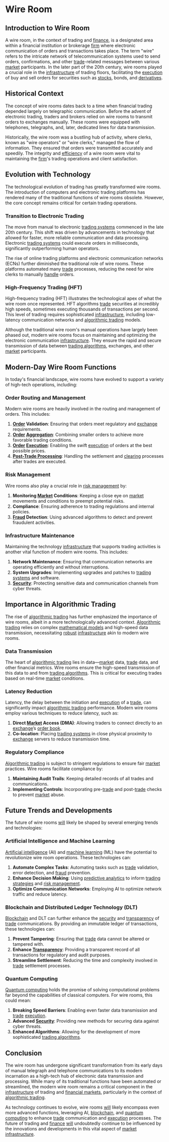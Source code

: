 # Wire Room

## Introduction to Wire Room

A wire room, in the context of trading and [finance](../f/finance.md), is a designated area within a financial institution or brokerage [firm](../f/firm.md) where electronic communication of orders and transactions takes place. The term "wire" refers to the intricate network of telecommunication systems used to send orders, confirmations, and other [trade](../t/trade.md)-related messages between various [market](../m/market.md) participants. In the later part of the 20th century, wire rooms played a crucial role in the [infrastructure](../i/infrastructure.md) of trading floors, facilitating the [execution](../e/execution.md) of buy and sell orders for securities such as [stocks](../s/stock.md), bonds, and [derivatives](../d/derivatives.md).

## Historical Context

The concept of wire rooms dates back to a time when financial trading depended largely on telegraphic communication. Before the advent of electronic trading, traders and brokers relied on wire rooms to transmit orders to exchanges manually. These rooms were equipped with telephones, telegraphs, and, later, dedicated lines for data transmission.

Historically, the wire room was a bustling hub of activity, where clerks, known as "wire operators" or "wire clerks," managed the flow of information. They ensured that orders were transmitted accurately and speedily. The integrity and [efficiency](../e/efficiency.md) of a wire room were vital to maintaining the [firm](../f/firm.md)'s trading operations and client satisfaction.

## Evolution with Technology

The technological evolution of trading has greatly transformed wire rooms. The introduction of computers and electronic trading platforms has rendered many of the traditional functions of wire rooms obsolete. However, the core concept remains critical for certain trading operations.

### Transition to Electronic Trading

The move from manual to electronic [trading systems](../t/trading_systems.md) commenced in the late 20th century. This shift was driven by advancements in technology that allowed for faster, more reliable communication and data processing. Electronic [trading systems](../t/trading_systems.md) could execute orders in milliseconds, significantly outperforming human operators.

The rise of online trading platforms and electronic communication networks (ECNs) further diminished the traditional role of wire rooms. These platforms automated many [trade](../t/trade.md) processes, reducing the need for wire clerks to manually [handle](../h/handle.md) orders.

### High-Frequency Trading (HFT)

High-frequency trading (HFT) illustrates the technological apex of what the wire room once represented. HFT algorithms [trade](../t/trade.md) securities at incredibly high speeds, sometimes executing thousands of transactions per second. This level of trading requires sophisticated [infrastructure](../i/infrastructure.md), including low-latency communication networks and [algorithmic trading](../a/accountability.md) models.

Although the traditional wire room's manual operations have largely been phased out, modern wire rooms focus on maintaining and optimizing the electronic communication [infrastructure](../i/infrastructure.md). They ensure the rapid and secure transmission of data between [trading algorithms](../t/trading_algorithms.md), exchanges, and other [market](../m/market.md) participants.

## Modern-Day Wire Room Functions

In today's financial landscape, wire rooms have evolved to support a variety of high-tech operations, including:

### Order Routing and Management

Modern wire rooms are heavily involved in the routing and management of orders. This includes:

1. **[Order](../o/order.md) Validation**: Ensuring that orders meet regulatory and [exchange](../e/exchange.md) requirements.
2. **[Order](../o/order.md) [Aggregation](../a/aggregation.md)**: Combining smaller orders to achieve more favorable trading conditions.
3. **[Order](../o/order.md) [Execution](../e/execution.md)**: Enabling the swift [execution](../e/execution.md) of orders at the best possible prices.
4. **[Post-Trade Processing](../p/post-trade_processing.md)**: Handling the settlement and [clearing](../c/clearing.md) processes after trades are executed.

### Risk Management

Wire rooms also play a crucial role in [risk management](../r/risk_management.md) by:

1. **Monitoring [Market](../m/market.md) Conditions**: Keeping a close eye on [market](../m/market.md) movements and conditions to preempt potential risks.
2. **Compliance**: Ensuring adherence to trading regulations and internal policies.
3. **[Fraud](../f/fraud.md) Detection**: Using advanced algorithms to detect and prevent fraudulent activities.

### Infrastructure Maintenance

Maintaining the technology [infrastructure](../i/infrastructure.md) that supports trading activities is another vital function of modern wire rooms. This includes:

1. **Network Maintenance**: Ensuring that communication networks are operating efficiently and without interruptions.
2. **System Upgrades**: Implementing upgrades and patches to [trading systems](../t/trading_systems.md) and software.
3. **[Security](../s/security.md)**: Protecting sensitive data and communication channels from cyber threats.

## Importance in Algorithmic Trading

The rise of [algorithmic trading](../a/accountability.md) has further emphasized the importance of wire rooms, albeit in a more technologically advanced context. [Algorithmic trading](../a/accountability.md) relies on complex [mathematical models](../m/mathematical_models_in_trading.md) and high-speed data transmission, necessitating [robust](../r/robust.md) [infrastructure](../i/infrastructure.md) akin to modern wire rooms.

### Data Transmission

The heart of [algorithmic trading](../a/accountability.md) lies in data—[market](../m/market.md) data, [trade](../t/trade.md) data, and other financial metrics. Wire rooms ensure the high-speed transmission of this data to and from [trading algorithms](../t/trading_algorithms.md). This is critical for executing trades based on real-time [market](../m/market.md) conditions.

### Latency Reduction

Latency, the delay between the initiation and [execution](../e/execution.md) of a [trade](../t/trade.md), can significantly impact [algorithmic trading](../a/accountability.md) performance. Modern wire rooms employ various techniques to reduce latency, such as:

1. **Direct [Market](../m/market.md) Access (DMA)**: Allowing traders to connect directly to an [exchange](../e/exchange.md)’s [order book](../o/order_book.md).
2. **Co-location**: Placing [trading systems](../t/trading_systems.md) in close physical proximity to [exchange](../e/exchange.md) servers to reduce transmission time.

### Regulatory Compliance

[Algorithmic trading](../a/accountability.md) is subject to stringent regulations to ensure fair [market](../m/market.md) practices. Wire rooms facilitate compliance by:

1. **Maintaining Audit Trails**: Keeping detailed records of all trades and communications.
2. **Implementing Controls**: Incorporating pre-[trade](../t/trade.md) and post-[trade](../t/trade.md) checks to prevent [market](../m/market.md) abuse.

## Future Trends and Developments

The future of wire rooms [will](../w/will.md) likely be shaped by several emerging trends and technologies:

### Artificial Intelligence and Machine Learning

[Artificial intelligence](../a/artificial_intelligence_in_trading.md) (AI) and [machine learning](../m/machine_learning.md) (ML) have the potential to revolutionize wire room operations. These technologies can:

1. **Automate Complex Tasks**: Automating tasks such as [trade](../t/trade.md) validation, error detection, and [fraud](../f/fraud.md) prevention.
2. **Enhance Decision Making**: Using [predictive analytics](../p/predictive_analytics.md) to inform [trading strategies](../t/trading_strategies.md) and [risk management](../r/risk_management.md).
3. **Optimize Communication Networks**: Employing AI to optimize network traffic and reduce latency.

### Blockchain and Distributed Ledger Technology (DLT)

[Blockchain](../b/blockchain_in_trading.md) and DLT can further enhance the [security](../s/security.md) and [transparency](../t/transparency.md) of [trade](../t/trade.md) communications. By providing an immutable ledger of transactions, these technologies can:

1. **Prevent Tampering**: Ensuring that [trade](../t/trade.md) data cannot be altered or tampered with.
2. **Enhance [Transparency](../t/transparency.md)**: Providing a transparent record of all transactions for regulatory and audit purposes.
3. **Streamline Settlement**: Reducing the time and complexity involved in [trade](../t/trade.md) settlement processes.

### Quantum Computing

[Quantum computing](../q/quantum_computing_in_trading.md) holds the promise of solving computational problems far beyond the capabilities of classical computers. For wire rooms, this could mean:

1. **Breaking Speed Barriers**: Enabling even faster data transmission and [trade](../t/trade.md) [execution](../e/execution.md).
2. **Advanced [Security](../s/security.md)**: Providing new methods for securing data against cyber threats.
3. **Enhanced Algorithms**: Allowing for the development of more sophisticated [trading algorithms](../t/trading_algorithms.md).

## Conclusion

The wire room has undergone significant transformation from its early days of manual telegraph and telephone communications to its modern incarnation as a high-tech hub of electronic data transmission and processing. While many of its traditional functions have been automated or streamlined, the modern wire room remains a critical component in the [infrastructure](../i/infrastructure.md) of trading and [financial markets](../f/financial_market.md), particularly in the context of [algorithmic trading](../a/accountability.md).

As technology continues to evolve, wire rooms [will](../w/will.md) likely encompass even more advanced functions, leveraging AI, [blockchain](../b/blockchain_in_trading.md), and [quantum computing](../q/quantum_computing_in_trading.md) to enhance [trade](../t/trade.md) communication and [execution](../e/execution.md) processes. The future of trading and [finance](../f/finance.md) [will](../w/will.md) undoubtedly continue to be influenced by the innovations and developments in this vital aspect of [market](../m/market.md) [infrastructure](../i/infrastructure.md).